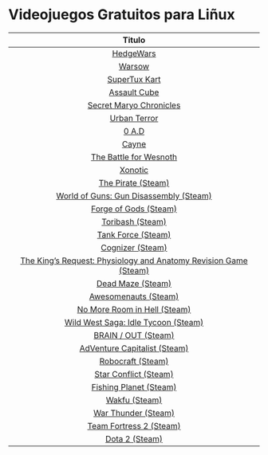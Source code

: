 Videojuegos Gratuitos para Liñux
=============================

|   Titulo   |
|:----------:|
|[HedgeWars](https://www.hedgewars.org/)|
|[Warsow](https://warsow.net/)|
|[SuperTux Kart](https://supertuxkart.net/Main_Page)|
|[Assault Cube](https://assault.cubers.net/)|
|[Secret Maryo Chronicles](http://www.secretmaryo.org/)|
|[Urban Terror](https://www.urbanterror.info/home/)|
|[0 A.D](https://play0ad.com/)|
|[Cayne](https://www.gog.com/game/cayne)|
|[The Battle for Wesnoth](https://wesnoth.org/)|
|[Xonotic](http://www.xonotic.org/)|
|[The Pirate (Steam)](https://store.steampowered.com/app/512470/?snr=1_5_9__205)|
|[World of Guns: Gun Disassembly (Steam)](https://store.steampowered.com/app/262410/World_of_Guns_Gun_Disassembly/)|
|[Forge of Gods (Steam)](https://store.steampowered.com/app/461910/Forge_of_Gods_RPG/)|
|[Toribash (Steam)](https://store.steampowered.com/app/248570/Toribash/)|
|[Tank Force (Steam)](https://store.steampowered.com/app/604500/Tank_Force/)|
|[Cognizer (Steam)](https://store.steampowered.com/app/711690/Cognizer/)|
|[The King’s Request: Physiology and Anatomy Revision Game (Steam)](https://store.steampowered.com/app/873230/The_Kings_Request_Physiology_and_Anatomy_Revision_Game/)|
|[Dead Maze (Steam)](https://store.steampowered.com/app/667890/Dead_Maze/)|
|[Awesomenauts (Steam)](https://store.steampowered.com/app/204300/Awesomenauts__the_2D_moba/)|
|[No More Room in Hell (Steam)](https://store.steampowered.com/app/224260/No_More_Room_in_Hell/)|
|[Wild West Saga: Idle Tycoon (Steam)](https://store.steampowered.com/app/842150/Wild_West_Saga_Idle_Tycoon/)|
|[BRAIN / OUT (Steam)](https://store.steampowered.com/app/578310/BRAIN__OUT/)|
|[AdVenture Capitalist (Steam)](https://store.steampowered.com/app/346900/AdVenture_Capitalist/)|
|[Robocraft (Steam)](https://store.steampowered.com/app/301520/Robocraft/)|
|[Star Conflict (Steam)](https://store.steampowered.com/app/212070/Star_Conflict/)|
|[Fishing Planet (Steam)](https://store.steampowered.com/app/380600/Fishing_Planet/)|
|[Wakfu (Steam)](https://store.steampowered.com/app/215080/WAKFU/)|
|[War Thunder (Steam)](https://store.steampowered.com/app/236390/War_Thunder/)|
|[Team Fortress 2 (Steam)](https://store.steampowered.com/app/440/Team_Fortress_2/)|
|[Dota 2 (Steam)](https://store.steampowered.com/app/570/Dota_2/)|
